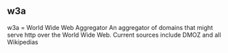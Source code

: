 w3a
----
w3a = World Wide Web Aggregator
An aggregator of domains that might serve http over the World Wide Web.
Current sources include DMOZ and all Wikipedias
